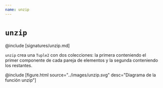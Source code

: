 ```yaml
---
name: unzip
---
```


# `unzip`

@include [signatures/unzip.md]

`unzip` crea una `Tuple2` con dos colecciones: la primera conteniendo el primer componente de cada pareja de elementos y la segunda conteniendo los restantes.

@include [figure.html source="../images/unzip.svg" desc="Diagrama de la función unzip"]
